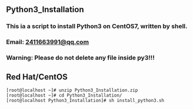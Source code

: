 ## Python3_Installation

### This ia a script to install Python3 on CentOS7, written by shell.
### Email: 2411663991@qq.com
### Warning: Please do not delete any file inside py3!!!

## Red Hat/CentOS

~~~
[root@localhost ~]# unzip Python3_Installation.zip
[root@localhost ~]# cd Python3_Installation/
[root@localhost Python3_Installation]# sh install_python3.sh
~~~
